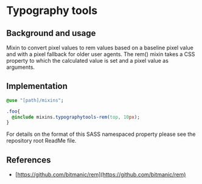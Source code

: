 # Typography tools

## Background and usage

Mixin to convert pixel values to rem values based on a baseline pixel value and with a pixel fallback for older user agents. The rem() mixin takes a CSS property to which the calculated value is set and a pixel value as arguments.

## Implementation

```sass
@use "[path]/mixins";

.foo{
  @include mixins.typographytools-rem(top, 10px);
}
```

For details on the format of this SASS namespaced property please see the repository root ReadMe file.

## References

- [https://github.com/bitmanic/rem](https://github.com/bitmanic/rem)
